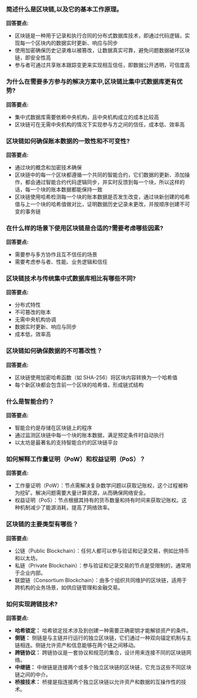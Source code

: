 ### 简述什么是区块链,以及它的基本工作原理。

**回答要点:**

- 区块链是一种用于记录和执行合同的分布式数据库技术，即通过代码逻辑，实现每一个区块内的数据实时更新、响应与同步
- 使用加密确保历史记录难以被篡改，让数据真实可靠，避免问题数据破坏区块链，即安全性高
- 参与者可通过共享账本跟踪变更来实现相互信任，即数据公开透明，可信度高

### 为什么在需要多方参与的解决方案中,区块链比集中式数据库更有优势?

**回答要点:**

- 集中式数据库需要依赖中央机构，且中央机构成立的成本比较高
- 区块链可在无需中央机构的情况下实现参与方之间的信任，成本低、效率高

### 区块链如何确保账本数据的一致性和不可变性?

**回答要点:**

- 通过块的概念和加密技术确保
- 区块链中的每一个区块都遵循一个共同的智能合约，它们数据的更新、添加操作，都会通过智能合约代码逻辑同步，并实时反馈到每一个块，所以这样的话，每一个块的账本数据都能保持一致
- 区块链使用哈希检测每一个块的账本数据是否发生改变，通过块新创建的哈希值与上一个块的哈希值做对比，证明数据历史记录未更改，并按顺序创建不可变的事务链

### 在什么样的场景下使用区块链是合适的?需要考虑哪些因素?

**回答要点:**

- 需要参与多方协作且互不信任的场景
- 需要考虑参与者、性能、业务逻辑和信任

### 区块链技术与传统集中式数据库相比有哪些不同?

**回答要点:**

- 分布式特性
- 不可篡改的账本
- 无需中央机构协调
- 数据实时更新、响应与同步
- 成本低，效率高

### 区块链如何确保数据的不可篡改性？

**回答要点:**

- 区块链使用加密哈希函数（如 SHA-256）将区块内容转换为一个哈希值
- 每个新区块都会包含前一个区块的哈希值，形成链式结构

### 什么是智能合约？

**回答要点:**

- 智能合约是存储在区块链上的程序
- 通过监测区块链中每一个块的账本数据，满足预定条件时自动执行
- 以太坊是最著名的支持智能合约的区块链平台

### 如何解释工作量证明（PoW）和权益证明（PoS）？

**回答要点:**

- 工作量证明（PoW）：节点需解决复杂数学问题以获取记账权，这个过程被称为挖矿。解决问题需要大量计算资源，从而确保网络安全。
- 权益证明（PoS）：节点根据其持有的货币数量和持有时间来获取记账权。这种机制减少了能源消耗，提高了网络效率。

### 区块链的主要类型有哪些？

**回答要点:**

- 公链（Public Blockchain）：任何人都可以参与验证和记录交易，例如比特币和以太坊。
- 私链（Private Blockchain）：参与验证和记录交易的节点是受限制的，通常用于企业内部。
- 联盟链（Consortium Blockchain）：由多个组织共同维护的区块链，适用于跨机构的业务场景，如供应链管理和金融交易。

### 如何实现跨链技术?

**回答要点:**

- **哈希锁定：** 哈希锁定技术涉及到创建一种需要正确密钥才能解锁资产的条件。
- **侧链：** 侧链是与主链并行运行的独立区块链，它们通过一种双向锚定机制与主链相连。侧链允许资产和信息能够在两个链之间移动。
- **跨链协议：** 跨链协议是一套协议和规范的集合，设计用来连接不同的区块链网络。
- **中继链：** 中继链是连接两个或多个独立区块链的区块链，它充当这些不同区块链之间的中介。
- **桥接技术：** 桥接是指连接两个独立区块链以允许资产和数据的互操作性的技术。